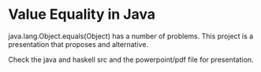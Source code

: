 Value Equality in Java
======================

java.lang.Object.equals(Object) has a number of problems. This project is a presentation that proposes and alternative.

Check the java and haskell src and the powerpoint/pdf file for presentation.

